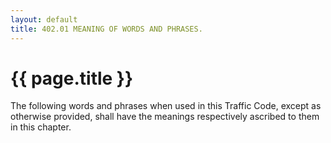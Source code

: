 ```yaml
---
layout: default 
title: 402.01 MEANING OF WORDS AND PHRASES.
---
```


{{ page.title }}
================

The following words and phrases when used in this Traffic Code, except
as otherwise provided, shall have the meanings respectively ascribed to
them in this chapter.
